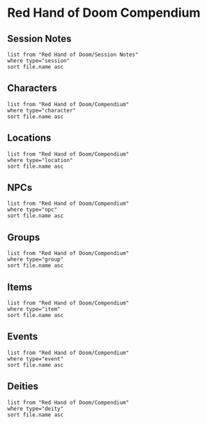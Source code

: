 # Red Hand of Doom Compendium

## Session Notes
```dataview
list from "Red Hand of Doom/Session Notes"
where type="session"
sort file.name asc
```

## Characters
```dataview
list from "Red Hand of Doom/Compendium"
where type="character"
sort file.name asc
```

## Locations
```dataview
list from "Red Hand of Doom/Compendium"
where type="location"
sort file.name asc
```

## NPCs
```dataview
list from "Red Hand of Doom/Compendium"
where type="npc"
sort file.name asc
```

## Groups
```dataview
list from "Red Hand of Doom/Compendium"
where type="group"
sort file.name asc
```

## Items
```dataview
list from "Red Hand of Doom/Compendium"
where type="item"
sort file.name asc
```

## Events
```dataview
list from "Red Hand of Doom/Compendium"
where type="event"
sort file.name asc
```

## Deities
```dataview
list from "Red Hand of Doom/Compendium"
where type="deity"
sort file.name asc
```